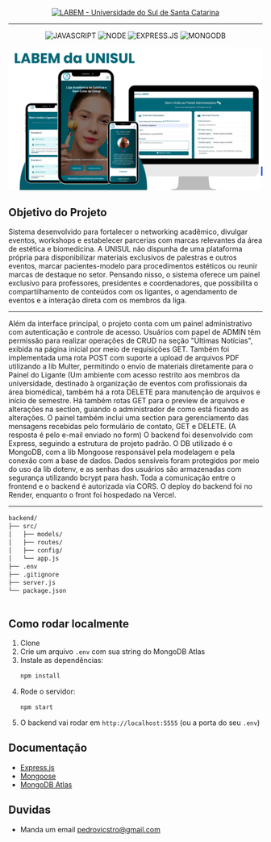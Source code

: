<!-- Aqui é o titulo! -->
<p align="center">
  <a href="https://labemunisul.com.br">
    <img src="https://img.shields.io/badge/LABEM-Universidade_do_Sul_de_Santa_Catarina-146677?style=for-the-badge" alt="LABEM - Universidade do Sul de Santa Catarina">
  </a>
</p>

<hr />

<!-- stacks -->
<p align="center">
  <img src="https://img.shields.io/badge/JAVASCRIPT-F7DF1E?style=for-the-badge&logo=javascript&logoColor=white" alt="JAVASCRIPT">
  <img src="https://img.shields.io/badge/NODE-339933?style=for-the-badge&logo=node.js&logoColor=white" alt="NODE">
  <img src="https://img.shields.io/badge/EXPRESS.JS-FF6F61?style=for-the-badge&logo=express&logoColor=white" alt="EXPRESS.JS">
  <img src="https://img.shields.io/badge/MONGODB-47A248?style=for-the-badge&logo=mongodb&logoColor=white" alt="MONGODB">
</p>

<!-- imagem -->
![Banner da LABEMGITHUB](assets/LABEMGITHUB.png)

## Objetivo do Projeto
Sistema desenvolvido para fortalecer o networking acadêmico, divulgar eventos, workshops e estabelecer parcerias com marcas relevantes da área de estética e biomedicina. A UNISUL não dispunha de uma plataforma própria para disponibilizar materiais exclusivos de palestras e outros eventos, marcar pacientes-modelo para procedimentos estéticos ou reunir marcas de destaque no setor.
Pensando nisso, o sistema oferece um painel exclusivo para professores, presidentes e coordenadores, que possibilita o compartilhamento de conteúdos com os ligantes, o agendamento de eventos e a interação direta com os membros da liga.
<hr/>
Além da interface principal, o projeto conta com um painel administrativo com autenticação e controle de acesso. Usuários com papel de ADMIN têm permissão para realizar operações de CRUD na seção "Últimas Notícias", exibida na página inicial por meio de requisições GET.
Também foi implementada uma rota POST com suporte a upload de arquivos PDF utilizando a lib Multer, permitindo o envio de materiais diretamente para o Painel do Ligante (Um ambiente com acesso restrito aos membros da universidade, destinado à organização de eventos com profissionais da área biomédica), também há a rota DELETE para manutenção de arquivos e início de semestre. 
Há também rotas GET para o preview de arquivos e alterações na section, guiando o administrador de como está ficando as alterações. 
O painel também inclui uma section para gerenciamento das mensagens recebidas pelo formulário de contato, GET e DELETE. (A resposta é pelo e-mail enviado no form)
O backend foi desenvolvido com Express, seguindo a estrutura de projeto padrão. O DB utilizado é o MongoDB, com a lib Mongoose responsável pela modelagem e pela conexão com a base de dados.
Dados sensíveis foram protegidos por meio do uso da lib dotenv, e as senhas dos usuários são armazenadas com segurança utilizando bcrypt para hash. Toda a comunicação entre o frontend e o backend é autorizada via CORS.
O deploy do backend foi no Render, enquanto o front foi hospedado na Vercel.
<hr/>


```
backend/
├── src/
│   ├── models/         
│   ├── routes/       
│   ├── config/         
│   └── app.js          
├── .env                
├── .gitignore
├── server.js       
└── package.json
 

```

## Como rodar localmente

1. Clone
2. Crie um arquivo `.env` com sua string do MongoDB Atlas
3. Instale as dependências:
   ```bash
   npm install
   ```
4. Rode o servidor:
   ```bash
   npm start
   ```
5. O backend vai rodar em `http://localhost:5555` (ou a porta do seu `.env`)

## Documentação

- [Express.js](https://expressjs.com/pt-br/)
- [Mongoose](https://mongoosejs.com/)
- [MongoDB Atlas](https://www.mongodb.com/docs/atlas/)

## Duvidas

- Manda um email pedrovicstro@gmail.com
